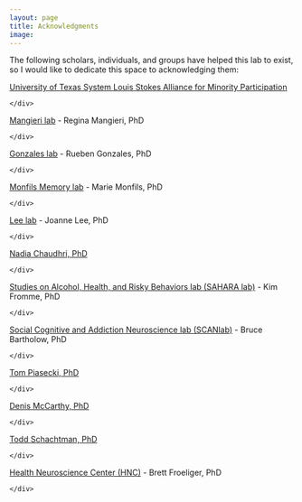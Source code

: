 ```yaml
---
layout: page
title: Acknowledgments
image: 
---
```



<div class="features">
		

The following scholars, individuals, and groups have helped this lab to exist, so I would like to dedicate this space to acknowledging them:



<article>
		<span class="icon fa-diamond"></span>
			<div class="content">

[University of Texas System Louis Stokes Alliance for Minority Participation](https://www.utep.edu/engineering/lsamp/)

    </div>
</article>



<article>
		<span class="icon fa-diamond"></span>
			<div class="content">		

[Mangieri lab](https://pharmacy.utexas.edu/directory/regina-mangieri) - Regina Mangieri, PhD

    </div>
</article>




<article>
		<span class="icon fa-diamond"></span>
			<div class="content">		

[Gonzales lab](https://pharmacy.utexas.edu/directory/rueben-gonzales) - Rueben Gonzales, PhD


    </div>
</article>




<article>
		<span class="icon fa-diamond"></span>
			<div class="content">		
			
			
[Monfils Memory lab](https://labs.la.utexas.edu/monfils/) - Marie Monfils, PhD


    </div>
</article>




<article>
		<span class="icon fa-diamond"></span>
			<div class="content">		

[Lee lab](https://labs.la.utexas.edu/lee/) - Joanne Lee, PhD

    </div>
</article>



<article>
		<span class="icon fa-diamond"></span>
			<div class="content">		

[Nadia Chaudhri, PhD](https://www.ncbi.nlm.nih.gov/pmc/articles/PMC9372569/)

    </div>
</article>




<article>
		<span class="icon fa-diamond"></span>
			<div class="content">		

[Studies on Alcohol, Health, and Risky Behaviors lab (SAHARA lab)](https://labs.la.utexas.edu/sahara/) - Kim Fromme, PhD

    </div>
</article>




<article>
		<span class="icon fa-diamond"></span>
			<div class="content">		

[Social Cognitive and Addiction Neuroscience lab (SCANlab)](https://www.scanlab.page/) - Bruce Bartholow, PhD

    </div>
</article>




<article>
		<span class="icon fa-diamond"></span>
			<div class="content">		

[Tom Piasecki, PhD](https://ctri.wisc.edu/researchers/research-staff/thomas-piasecki-phd/)

    </div>
</article>





<article>
		<span class="icon fa-diamond"></span>
			<div class="content">		

[Denis McCarthy, PhD](https://psychology.missouri.edu/people/mccarthy)

    </div>
</article>





<article>
		<span class="icon fa-diamond"></span>
			<div class="content">		

[Todd Schachtman, PhD](https://psychology.missouri.edu/people/schachtman)

    </div>
</article>





<article>
		<span class="icon fa-diamond"></span>
			<div class="content">		

[Health Neuroscience Center (HNC)](https://www.healthneurosciencecenter.com/) - Brett Froeliger, PhD

    </div>
</article>


</div>
